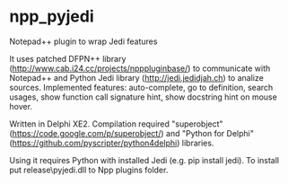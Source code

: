 # npp_pyjedi
Notepad++ plugin to wrap Jedi features

It uses patched DFPN++ library (http://www.cab.i24.cc/projects/npppluginbase/) to communicate with Notepad++ and Python Jedi library (http://jedi.jedidjah.ch) to analize sources.
Implemented features: auto-complete, go to definition, search usages, show function call signature hint, show docstring hint on mouse hover.

Written in Delphi XE2. Compilation required "superobject" (https://code.google.com/p/superobject/) and "Python for Delphi" (https://github.com/pyscripter/python4delphi) libraries.

Using it requires Python with installed Jedi (e.g. pip install jedi).
To install put release\pyjedi.dll to Npp plugins folder.